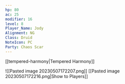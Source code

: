 ```yaml
---
hp: 80
ac: 25
modifier: 16
level: 8
Player_Name: Jody
Alignment: NG
Class: Druid
NoteIcon: PC
Party: Chaos Scar
---
```


[[tempered-harmony|Tempered Harmony]]

![[Pasted image 20230507172207.png]]
[[Pasted image 20230507172216.png|Show to Players]]
